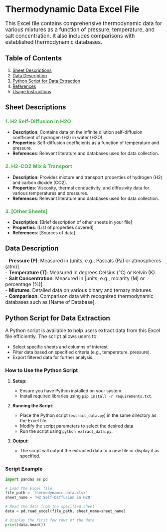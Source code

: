 # Thermodynamic Data Excel File

<p style="font-size: 1.2em;">This Excel file contains comprehensive thermodynamic data for various mixtures as a function of pressure, temperature, and salt concentration. It also includes comparisons with established thermodynamic databases.</p>

## Table of Contents

1. [Sheet Descriptions](#sheet-descriptions)
2. [Data Description](#data-description)
3. [Python Script for Data Extraction](#python-script-for-data-extraction)
4. [References](#references)
5. [Usage Instructions](#usage-instructions)

## Sheet Descriptions

### <span style="color: #4CAF50;">1. H2 Self-Diffusion in H2O</span>
- **Description**: Contains data on the infinite dilution self-diffusion coefficient of hydrogen (H2) in water (H2O).
- **Properties**: Self-diffusion coefficients as a function of temperature and pressure.
- **References**: Relevant literature and databases used for data collection.

### <span style="color: #4CAF50;">2. H2-CO2 Mix & Transport</span>
- **Description**: Provides mixture and transport properties of hydrogen (H2) and carbon dioxide (CO2).
- **Properties**: Viscosity, thermal conductivity, and diffusivity data for various temperatures and pressures.
- **References**: Relevant literature and databases used for data collection.

### <span style="color: #4CAF50;">3. [Other Sheets]</span>
- **Description**: [Brief description of other sheets in your file]
- **Properties**: [List of properties covered]
- **References**: [Sources of data]

## Data Description

<p style="font-size: 1.1em;">
- <b>Pressure (P)</b>: Measured in [units, e.g., Pascals (Pa) or atmospheres (atm)].<br>
- <b>Temperature (T)</b>: Measured in degrees Celsius (°C) or Kelvin (K).<br>
- <b>Salt Concentration</b>: Measured in [units, e.g., molarity (M) or percentage (%)].<br>
- <b>Mixtures</b>: Detailed data on various binary and ternary mixtures.<br>
- <b>Comparison</b>: Comparison data with recognized thermodynamic databases such as [Name of Database].
</p>

## Python Script for Data Extraction

<p style="font-size: 1.1em;">A Python script is available to help users extract data from this Excel file efficiently. The script allows users to:</p>

<ul>
  <li>Select specific sheets and columns of interest.</li>
  <li>Filter data based on specified criteria (e.g., temperature, pressure).</li>
  <li>Export filtered data for further analysis.</li>
</ul>

### How to Use the Python Script

1. **Setup**:
   - Ensure you have Python installed on your system.
   - Install required libraries using `pip install -r requirements.txt`.

2. **Running the Script**:
   - Place the Python script (`extract_data.py`) in the same directory as the Excel file.
   - Modify the script parameters to select the desired data.
   - Run the script using `python extract_data.py`.

3. **Output**:
   - The script will output the extracted data to a new file or display it as specified.

### Script Example

```python
import pandas as pd

# Load the Excel file
file_path = 'thermodynamic_data.xlsx'
sheet_name = 'H2 Self-Diffusion in H2O'

# Read the data from the specified sheet
data = pd.read_excel(file_path, sheet_name=sheet_name)

# Display the first few rows of the data
print(data.head())

